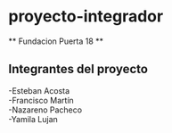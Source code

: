 # proyecto-integrador
** Fundacion Puerta 18 **

## Integrantes del proyecto
-Esteban Acosta  
-Francisco Martín  
-Nazareno Pacheco  
-Yamila Lujan

